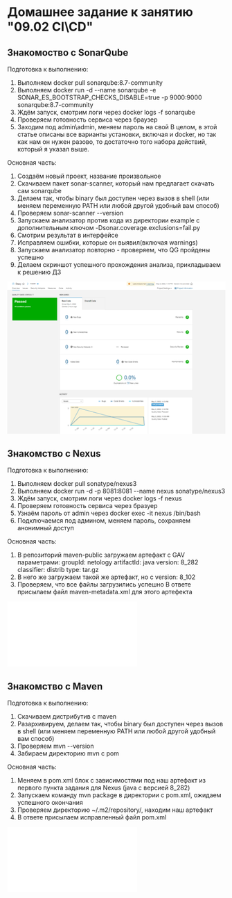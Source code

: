 # Домашнее задание к занятию "09.02 CI\CD"


## Знакомоство с SonarQube

Подготовка к выполнению:
1) Выполняем docker pull sonarqube:8.7-community
2) Выполняем docker run -d --name sonarqube -e SONAR_ES_BOOTSTRAP_CHECKS_DISABLE=true -p 9000:9000 sonarqube:8.7-community
3) Ждём запуск, смотрим логи через docker logs -f sonarqube
4) Проверяем готовность сервиса через браузер
5) Заходим под admin\admin, меняем пароль на свой
В целом, в этой статье описаны все варианты установки, включая и docker, но так как нам он нужен разово, то достаточно того набора действий, который я указал выше.

Основная часть:
1) Создаём новый проект, название произвольное
2) Скачиваем пакет sonar-scanner, который нам предлагает скачать сам sonarqube
3) Делаем так, чтобы binary был доступен через вызов в shell (или меняем переменную PATH или любой другой удобный вам способ)
4) Проверяем sonar-scanner --version
5) Запускаем анализатор против кода из директории example с дополнительным ключом -Dsonar.coverage.exclusions=fail.py
6) Смотрим результат в интерфейсе
7) Исправляем ошибки, которые он выявил(включая warnings)
8) Запускаем анализатор повторно - проверяем, что QG пройдены успешно
9) Делаем скриншот успешного прохождения анализа, прикладываем к решению ДЗ

![img_13.png](img/img_13.png)

## Знакомство с Nexus

Подготовка к выполнению:
1) Выполняем docker pull sonatype/nexus3
2) Выполняем docker run -d -p 8081:8081 --name nexus sonatype/nexus3
3) Ждём запуск, смотрим логи через docker logs -f nexus
4) Проверяем готовность сервиса через бразуер
5) Узнаём пароль от admin через docker exec -it nexus /bin/bash
6) Подключаемся под админом, меняем пароль, сохраняем анонимный доступ

Основная часть:
1) В репозиторий maven-public загружаем артефакт с GAV параметрами:
groupId: netology
artifactId: java
version: 8_282
classifier: distrib
type: tar.gz
2) В него же загружаем такой же артефакт, но с version: 8_102
3) Проверяем, что все файлы загрузились успешно
В ответе присылаем файл maven-metadata.xml для этого артефекта

![maven-metadata.xml](img/maven-metadata.xml)

## Знакомство с Maven

Подготовка к выполнению:
1) Скачиваем дистрибутив с maven
2) Разархивируем, делаем так, чтобы binary был доступен через вызов в shell (или меняем переменную PATH или любой другой удобный вам способ)
3) Проверяем mvn --version
4) Забираем директорию mvn с pom

Основная часть:
1) Меняем в pom.xml блок с зависимостями под наш артефакт из первого пункта задания для Nexus (java с версией 8_282)
2) Запускаем команду mvn package в директории с pom.xml, ожидаем успешного окончания
3) Проверяем директорию ~/.m2/repository/, находим наш артефакт
4) В ответе присылаем исправленный файл pom.xml

![pom.xml](img/pom.xml)
